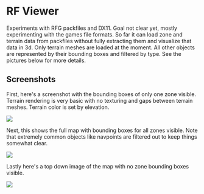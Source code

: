 # RF Viewer
Experiments with RFG packfiles and DX11. Goal not clear yet, mostly experimenting with the games file formats. So far it can load zone and terrain data from packfiles without fully extracting them and visualize that data in 3d. Only terrain meshes are loaded at the moment. All other objects are represented by their bounding boxes and filtered by type. See the pictures below for more details. 

## Screenshots
First, here's a screenshot with the bounding boxes of only one zone visible. Terrain rendering is very basic with no texturing and gaps between terrain meshes. Terrain color is set by elevation. 

![](https://i.imgur.com/dNuTbdv.png)

Next, this shows the full map with bounding boxes for all zones visible. Note that extremely common objects like navpoints are filtered out to keep things somewhat clear.

![](https://i.imgur.com/Bt3nStA.png)

Lastly here's a top down image of the map with no zone bounding boxes visible.

![](https://i.imgur.com/QW5RvV6.png)
